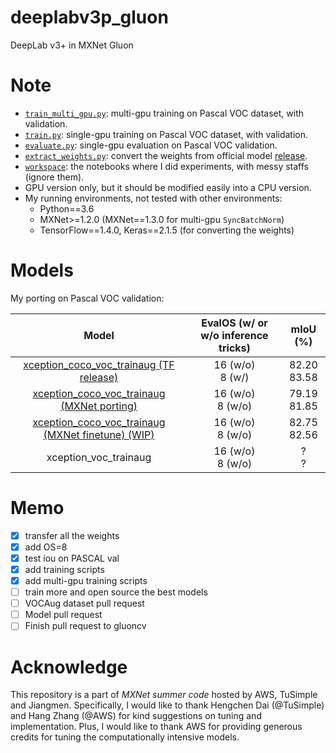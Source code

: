 # deeplabv3p_gluon
DeepLab v3+ in MXNet Gluon

# Note
* [`train_multi_gpu.py`](train_multi_gpu.py): multi-gpu training on Pascal VOC dataset, with validation.
* [`train.py`](train.py): single-gpu training on Pascal VOC dataset, with validation.
* [`evaluate.py`](evaluate.py): single-gpu evaluation on Pascal VOC validation. 
* [`extract_weights.py`](extract_weights.py): convert the weights from official model [release](https://github.com/tensorflow/models/blob/57eb3e77319ebce918b770801e0a5a4e3639593c/research/deeplab/g3doc/model_zoo.md).
* [`workspace`](workspace/): the notebooks where I did experiments, with messy staffs (ignore them).
* GPU version only, but it should be modified easily into a CPU version.
* My running environments, not tested with other environments:
    * Python==3.6
    * MXNet>=1.2.0 (MXNet==1.3.0 for multi-gpu `SyncBatchNorm`)
    * TensorFlow==1.4.0, Keras==2.1.5 (for converting the weights)
    
# Models
My porting on Pascal VOC validation:

|Model| EvalOS (w/ or w/o inference tricks) | mIoU (%) |
|:---:|:------:|:------:|
|[xception_coco_voc_trainaug (TF release)]((https://github.com/tensorflow/models/blob/57eb3e77319ebce918b770801e0a5a4e3639593c/research/deeplab/g3doc/model_zoo.md))| 16 (w/o) <br> 8 (w/) | 82.20 <br> 83.58|
|[xception_coco_voc_trainaug (MXNet porting)](https://drive.google.com/open?id=19zxsJ6tmPuJcEBd-P93yCEFMLc7o4dPP)| 16 (w/o) <br> 8 (w/o) | 79.19 <br> 81.85|
|[xception_coco_voc_trainaug (MXNet finetune) (WIP)](https://drive.google.com/open?id=1zusHNnPgpJAapPNEFu6FVWFqDm-_6_CZ)| 16 (w/o) <br> 8 (w/o) | 82.75 <br> 82.56|
|xception_voc_trainaug | 16 (w/o) <br> 8 (w/o) | ? <br> ?|


# Memo
* [x] transfer all the weights
* [x] add OS=8
* [x] test iou on PASCAL val
* [x] add training scripts
* [x] add multi-gpu training scripts
* [ ] train more and open source the best models
* [ ] VOCAug dataset pull request
* [ ] Model pull request
* [ ] Finish pull request to gluoncv 

# Acknowledge
This repository is a part of *MXNet summer code* hosted by AWS, TuSimple and Jiangmen. 
Specifically, I would like to thank Hengchen Dai (@TuSimple) and Hang Zhang (@AWS) for 
kind suggestions on tuning and implementation. Plus, I would like to thank AWS for 
providing generous credits for tuning the computationally intensive models. 